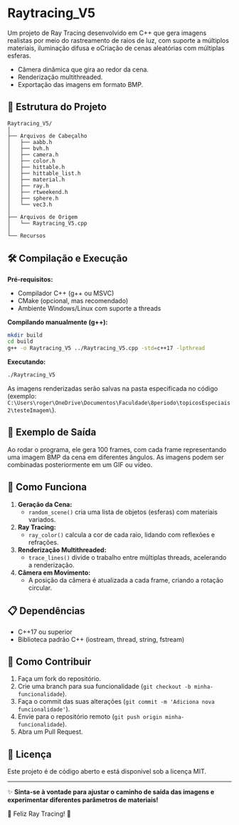 # Raytracing\_V5

Um projeto de Ray Tracing desenvolvido em C++ que gera imagens realistas por meio do rastreamento de raios de luz, com suporte a múltiplos materiais, iluminação difusa e oCriação de cenas aleatórias com múltiplas esferas.

- Câmera dinâmica que gira ao redor da cena.
- Renderização multithreaded.
- Exportação das imagens em formato BMP.

## 📁 Estrutura do Projeto

```
Raytracing_V5/
│
├── Arquivos de Cabeçalho
│   ├── aabb.h
│   ├── bvh.h
│   ├── camera.h
│   ├── color.h
│   ├── hittable.h
│   ├── hittable_list.h
│   ├── material.h
│   ├── ray.h
│   ├── rtweekend.h
│   ├── sphere.h
│   └── vec3.h
│
├── Arquivos de Origem
│   └── Raytracing_V5.cpp
│
└── Recursos
```

## 🛠️ Compilação e Execução

**Pré-requisitos:**

- Compilador C++ (g++ ou MSVC)
- CMake (opcional, mas recomendado)
- Ambiente Windows/Linux com suporte a threads

**Compilando manualmente (g++):**

```bash
mkdir build
cd build
g++ -o Raytracing_V5 ../Raytracing_V5.cpp -std=c++17 -lpthread
```

**Executando:**

```bash
./Raytracing_V5
```

As imagens renderizadas serão salvas na pasta especificada no código (exemplo: `C:\Users\roger\OneDrive\Documentos\Faculdade\8periodo\topicosEspeciais2\testeImagem\`).

## 🎨 Exemplo de Saída

Ao rodar o programa, ele gera 100 frames, com cada frame representando uma imagem BMP da cena em diferentes ângulos. As imagens podem ser combinadas posteriormente em um GIF ou vídeo.

## 🧠 Como Funciona

1. **Geração da Cena:**
   - `random_scene()` cria uma lista de objetos (esferas) com materiais variados.
2. **Ray Tracing:**
   - `ray_color()` calcula a cor de cada raio, lidando com reflexões e refrações.
3. **Renderização Multithreaded:**
   - `trace_lines()` divide o trabalho entre múltiplas threads, acelerando a renderização.
4. **Câmera em Movimento:**
   - A posição da câmera é atualizada a cada frame, criando a rotação circular.

## 📋 Dependências

- C++17 ou superior
- Biblioteca padrão C++ (iostream, thread, string, fstream)

## 🌟 Como Contribuir

1. Faça um fork do repositório.
2. Crie uma branch para sua funcionalidade (`git checkout -b minha-funcionalidade`).
3. Faça o commit das suas alterações (`git commit -m 'Adiciona nova funcionalidade'`).
4. Envie para o repositório remoto (`git push origin minha-funcionalidade`).
5. Abra um Pull Request.

## 📝 Licença

Este projeto é de código aberto e está disponível sob a licença MIT.

---

✨ **Sinta-se à vontade para ajustar o caminho de saída das imagens e experimentar diferentes parâmetros de materiais!**

🚀 Feliz Ray Tracing! 🚀

